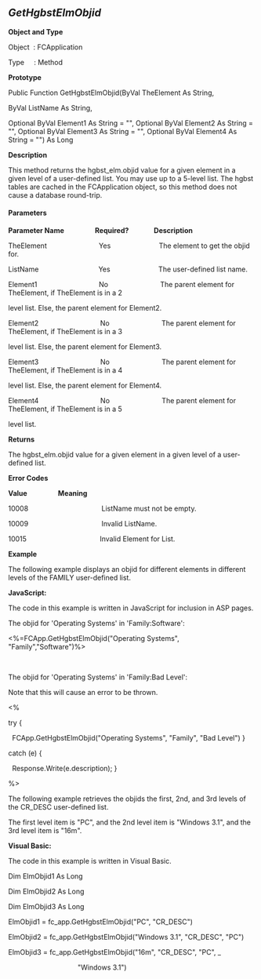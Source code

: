 _GetHgbstElmObjid_
------------------

**Object and Type**

Object  : FCApplication

Type     : Method

**Prototype**

Public Function GetHgbstElmObjid(ByVal TheElement As String,

ByVal ListName As String,

Optional ByVal Element1 As String = "", Optional ByVal Element2 As String = "", Optional ByVal Element3 As String = "", Optional ByVal Element4 As String = "") As Long

**Description**

This method returns the hgbst_elm.objid value for a given element in a given level of a user-defined list. You may use up to a 5-level list. The hgbst tables are cached in the FCApplication object, so this method does not cause a database round-trip.

#### Parameters
**Parameter Name**                **Required?**             **Description**

TheElement                           Yes                         The element to get the objid for.

ListName                               Yes                         The user-defined list name.

Element1                                No                           The parent element for TheElement, if TheElement is in a 2

level list. Else, the parent element for Element2.

Element2                                No                           The parent element for TheElement, if TheElement is in a 3

level list. Else, the parent element for Element3.

Element3                                No                           The parent element for TheElement, if TheElement is in a 4

level list. Else, the parent element for Element4.

Element4                                No                           The parent element for TheElement, if TheElement is in a 5

level list.

**Returns**

The hgbst_elm.objid value for a given element in a given level of a user-defined list.

**Error Codes**

**Value**                **Meaning**

10008                                      ListName must not be empty.

10009                                      Invalid ListName.

10015                                      Invalid Element for List.

**Example**

The following example displays an objid for different elements in different levels of the FAMILY user-defined list.

**JavaScript:**

The code in this example is written in JavaScript for inclusion in ASP pages.

The objid for 'Operating Systems' in 'Family:Software':

<%=FCApp.GetHgbstElmObjid("Operating Systems", "Family","Software")%>

<BR>

The objid for 'Operating Systems' in 'Family:Bad Level':<BR>

Note that this will cause an error to be thrown.<BR>

<%

try {

  FCApp.GetHgbstElmObjid("Operating Systems", "Family", "Bad Level") }

catch (e) {

  Response.Write(e.description); }

%>

The following example retrieves the objids the first, 2nd, and 3rd levels of the CR_DESC user-defined list.

The first level item is "PC", and the 2nd level item is "Windows 3.1", and the 3rd level item is "16m".

**Visual Basic:**

The code in this example is written in Visual Basic.

Dim ElmObjid1 As Long

Dim ElmObjid2 As Long

Dim ElmObjid3 As Long

ElmObjid1 = fc_app.GetHgbstElmObjid("PC", "CR_DESC")

ElmObjid2 = fc_app.GetHgbstElmObjid("Windows 3.1", "CR_DESC", "PC")

ElmObjid3 = fc_app.GetHgbstElmObjid("16m", "CR_DESC", "PC", _

                                    "Windows 3.1")